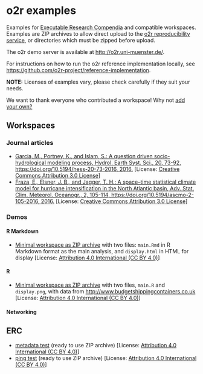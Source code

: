 # o2r examples

Examples for [Executable Research Compendia](http://o2r.info/erc-spec) and compatible workspaces.
Examples are ZIP archives to allow direct upload to the [o2r reproducibility service](http://o2r.info/architecture/), or directories which must be zipped before upload.

The o2r demo server is available at http://o2r.uni-muenster.de/.

For instructions on how to run the o2r reference implementation locally, see https://github.com/o2r-project/reference-implementation.

**NOTE:** Licenses of examples vary, please check carefully if they suit your needs.

We want to thank everyone who contributed a workspace! Why not [add your own?](http://o2r.info/almost/)

## Workspaces

### Journal articles

- [Garcia, M., Portney, K., and Islam, S.: A question driven socio-hydrological modeling process, Hydrol. Earth Syst. Sci., 20, 73-92, https://doi.org/10.5194/hess-20-73-2016, 2016.](workspaces/Aquestiondrivenprocess) 
[License: [Creative Commons Attribution 3.0 License](https://creativecommons.org/licenses/by/3.0/)]
- [Fraza, E., Elsner, J. B., and Jagger, T. H.: A space–time statistical climate model for hurricane intensification in the North Atlantic basin, Adv. Stat. Clim. Meteorol. Oceanogr., 2, 105-114, https://doi.org/10.5194/ascmo-2-105-2016, 2016.](workspaces/Aspacetimemodel) [License: [Creative Commons Attribution 3.0 License](https://creativecommons.org/licenses/by/3.0/)]

### Demos

#### R Markdown

- [Minimal workspace as ZIP archive](workspaces/minimal-rmd.zip) with two files: `main.Rmd` in R Markdown format as the main analysis, and `display.html` in HTML for display [License: [Attribution 4.0 International (CC BY 4.0)](https://creativecommons.org/licenses/by/4.0/)]


#### R

- [Minimal workspace as ZIP archive](workspaces/minimal-script.zip) with two files, `main.R` and `display.png`, with data from http://www.budgetshippingcontainers.co.uk [License: [Attribution 4.0 International (CC BY 4.0)](https://creativecommons.org/licenses/by/4.0/)]

#### Networking

## ERC

- [metadata test](ERC/metadata.zip) (ready to use ZIP archive) [License: [Attribution 4.0 International (CC BY 4.0)](https://creativecommons.org/licenses/by/4.0/)]
- [ping test](ERC/ping.zip) (ready to use ZIP archive) [License: [Attribution 4.0 International (CC BY 4.0)](https://creativecommons.org/licenses/by/4.0/)]
